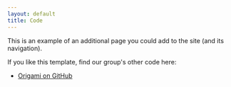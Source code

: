 ```yaml
---
layout: default
title: Code
---
```


This is an example of an additional page you could add to the site (and its navigation).

If you like this template, find our group's other code here:

- [Origami on GitHub](https://github.com/neurodatascience/)
